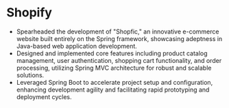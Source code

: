 # Shopify

* Spearheaded the development of "Shopfic," an innovative e-commerce website built entirely on the Spring framework, showcasing adeptness in Java-based web application development.
* Designed and implemented core features including product catalog management, user authentication, shopping cart functionality, and order processing, utilizing Spring MVC architecture for robust and scalable solutions.
* Leveraged Spring Boot to accelerate project setup and configuration, enhancing development agility and facilitating rapid prototyping and deployment cycles.
